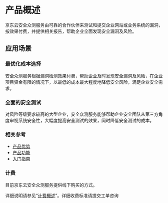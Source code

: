 # 产品概述
京东云安全众测服务由可靠的合作伙伴来测试和提交企业网站或业务系统的漏洞，按效果付费，并提供相关报告，帮助企业全面发现安全漏洞及风险。


## 应用场景
### 最优化成本选择
安全众测服务根据漏洞检测效果付费，帮助企业及时发现安全漏洞及风险，在企业项目资金有限的情况下，以最低的成本最大程度地降低安全风险，满足企业安全需求。

### 全面的安全测试
对风险等级要求较高的大型企业，安全众测服务能够帮助企业安全团队从第三方角度审视系统安全性，大幅度提高安全测试的效果，同时降低安全测试的成本。


### 相关参考

 - [产品优势](../Introduction/Benefits.md)
 - [产品功能](../Introduction/Features.md)
 - [入门指南](../Getting-Started/Getting-Started.md)

### 计费

目前京东云安全众测服务提供线下购买的方式。

详细说明请参见“[计费概述](../Pricing/Billing-Overview.md)”。详细收费标准请提交工单咨询
